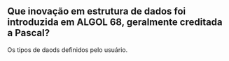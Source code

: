 ## Que inovação em estrutura de dados foi introduzida em ALGOL 68, geralmente creditada a Pascal?

                                                                          
Os tipos de daods definidos pelo usuário.
